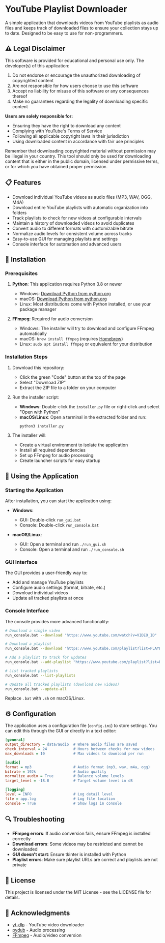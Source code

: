 # YouTube Playlist Downloader

A simple application that downloads videos from YouTube playlists as audio files and keeps track of downloaded files to ensure your collection stays up to date. Designed to be easy to use for non-programmers.

## ⚠️ Legal Disclaimer

This software is provided for educational and personal use only. The developer(s) of this application:

1. Do not endorse or encourage the unauthorized downloading of copyrighted content
2. Are not responsible for how users choose to use this software
3. Accept no liability for misuse of this software or any consequences thereof
4. Make no guarantees regarding the legality of downloading specific content

**Users are solely responsible for:**
- Ensuring they have the right to download any content
- Complying with YouTube's Terms of Service
- Following all applicable copyright laws in their jurisdiction
- Using downloaded content in accordance with fair use principles

Remember that downloading copyrighted material without permission may be illegal in your country. This tool should only be used for downloading content that is either in the public domain, licensed under permissive terms, or for which you have obtained proper permission.

## 📋 Features

- Download individual YouTube videos as audio files (MP3, WAV, OGG, M4A)
- Download entire YouTube playlists with automatic organization into folders
- Track playlists to check for new videos at configurable intervals
- Maintain a history of downloaded videos to avoid duplicates
- Convert audio to different formats with customizable bitrate
- Normalize audio levels for consistent volume across tracks
- Easy-to-use GUI for managing playlists and settings
- Console interface for automation and advanced users

## 🔧 Installation

### Prerequisites

1. **Python**: This application requires Python 3.8 or newer
   - Windows: [Download Python from python.org](https://www.python.org/downloads/windows/)
   - macOS: [Download Python from python.org](https://www.python.org/downloads/macos/)
   - Linux: Most distributions come with Python installed, or use your package manager

2. **FFmpeg**: Required for audio conversion
   - Windows: The installer will try to download and configure FFmpeg automatically
   - macOS: `brew install ffmpeg` (requires [Homebrew](https://brew.sh/))
   - Linux: `sudo apt install ffmpeg` or equivalent for your distribution

### Installation Steps

1. Download this repository:
   - Click the green "Code" button at the top of the page
   - Select "Download ZIP"
   - Extract the ZIP file to a folder on your computer

2. Run the installer script:
   - **Windows**: Double-click the `installer.py` file or right-click and select "Open with Python"
   - **macOS/Linux**: Open a terminal in the extracted folder and run:
     ```bash
     python3 installer.py
     ```

3. The installer will:
   - Create a virtual environment to isolate the application
   - Install all required dependencies
   - Set up FFmpeg for audio processing
   - Create launcher scripts for easy startup

## 🚀 Using the Application

### Starting the Application

After installation, you can start the application using:

- **Windows**:
  - GUI: Double-click `run_gui.bat`
  - Console: Double-click `run_console.bat`

- **macOS/Linux**:
  - GUI: Open a terminal and run `./run_gui.sh`
  - Console: Open a terminal and run `./run_console.sh`

### GUI Interface

The GUI provides a user-friendly way to:
- Add and manage YouTube playlists
- Configure audio settings (format, bitrate, etc.)
- Download individual videos
- Update all tracked playlists at once

### Console Interface

The console provides more advanced functionality:

```bash
# Download a single video
run_console.bat --download "https://www.youtube.com/watch?v=VIDEO_ID"

# Download a playlist
run_console.bat --download "https://www.youtube.com/playlist?list=PLAYLIST_ID"

# Add a playlist to track for updates
run_console.bat --add-playlist "https://www.youtube.com/playlist?list=PLAYLIST_ID"

# List tracked playlists
run_console.bat --list-playlists

# Update all tracked playlists (download new videos)
run_console.bat --update-all
```

Replace `.bat` with `.sh` on macOS/Linux.

## ⚙️ Configuration

The application uses a configuration file (`config.ini`) to store settings. You can edit this through the GUI or directly in a text editor:

```ini
[general]
output_directory = data/audio  # Where audio files are saved
check_interval = 24            # Hours between checks for new videos
max_downloads = 10             # Max videos to download per run

[audio]
format = mp3                   # Audio format (mp3, wav, m4a, ogg)
bitrate = 192k                 # Audio quality
normalize_audio = True         # Balance volume levels
target_level = -18.0           # Target volume level in dB

[logging]
level = INFO                   # Log detail level
file = app.log                 # Log file location
console = True                 # Show logs in console
```

## 🔍 Troubleshooting

- **FFmpeg errors**: If audio conversion fails, ensure FFmpeg is installed correctly
- **Download errors**: Some videos may be restricted and cannot be downloaded
- **GUI doesn't start**: Ensure tkinter is installed with Python
- **Playlist errors**: Make sure playlist URLs are correct and playlists are not private

## 📜 License

This project is licensed under the MIT License - see the LICENSE file for details.

## 🙏 Acknowledgments

- [yt-dlp](https://github.com/yt-dlp/yt-dlp) - YouTube video downloader
- [pydub](https://github.com/jiaaro/pydub) - Audio processing
- [FFmpeg](https://ffmpeg.org/) - Audio/video conversion